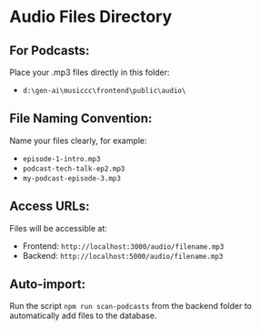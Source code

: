 # Audio Files Directory

## For Podcasts:
Place your .mp3 files directly in this folder:
- `d:\gen-ai\musiccc\frontend\public\audio\`

## File Naming Convention:
Name your files clearly, for example:
- `episode-1-intro.mp3`
- `podcast-tech-talk-ep2.mp3`
- `my-podcast-episode-3.mp3`

## Access URLs:
Files will be accessible at:
- Frontend: `http://localhost:3000/audio/filename.mp3`
- Backend: `http://localhost:5000/audio/filename.mp3`

## Auto-import:
Run the script `npm run scan-podcasts` from the backend folder to automatically add files to the database.